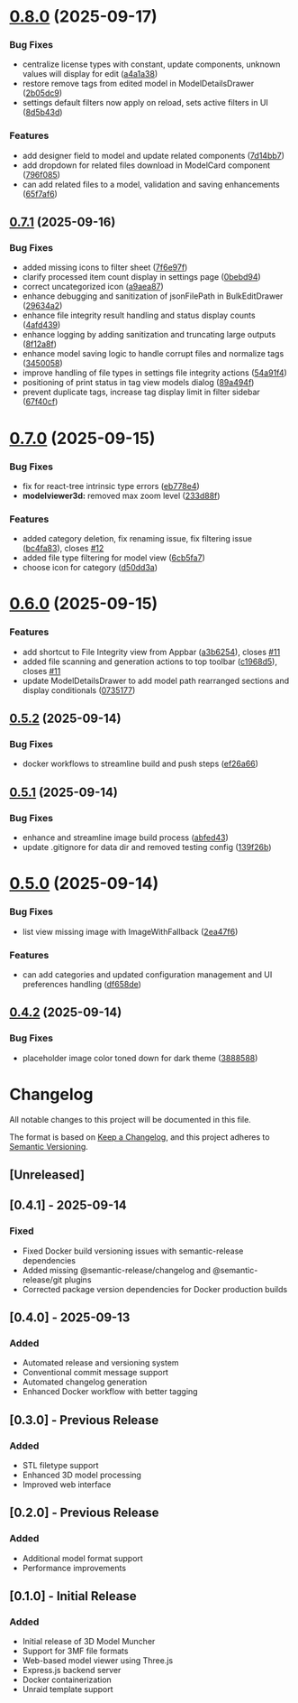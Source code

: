 # [0.8.0](https://github.com/robsturgill/3d-model-muncher/compare/v0.7.1...v0.8.0) (2025-09-17)


### Bug Fixes

* centralize license types with constant, update components, unknown values will display for edit ([a4a1a38](https://github.com/robsturgill/3d-model-muncher/commit/a4a1a38797ffeb5f87eff552d60352e7d250f192))
* restore remove tags from edited model in ModelDetailsDrawer ([2b05dc9](https://github.com/robsturgill/3d-model-muncher/commit/2b05dc9d8cb0c622ce5642678553913c0515a7a2))
* settings default filters now apply on reload, sets active filters in UI ([8d5b43d](https://github.com/robsturgill/3d-model-muncher/commit/8d5b43d61b518ff1dc74714c13d3f2385691891d))


### Features

* add designer field to model and update related components ([7d14bb7](https://github.com/robsturgill/3d-model-muncher/commit/7d14bb79fbb4d2111995daa0515e58467efc4d49))
* add dropdown for related files download in ModelCard component ([796f085](https://github.com/robsturgill/3d-model-muncher/commit/796f08542a10ca14616a41df91dc53d2c3e64eb9))
* can add related files to a model, validation and saving enhancements ([65f7af6](https://github.com/robsturgill/3d-model-muncher/commit/65f7af6f89e5a0323d36404b70c9c0c038d55751))

## [0.7.1](https://github.com/robsturgill/3d-model-muncher/compare/v0.7.0...v0.7.1) (2025-09-16)


### Bug Fixes

* added missing icons to filter sheet ([7f6e97f](https://github.com/robsturgill/3d-model-muncher/commit/7f6e97f113fbf4c0d4609509cdbfbde84a6bf94e))
* clarify processed item count display in settings page ([0bebd94](https://github.com/robsturgill/3d-model-muncher/commit/0bebd94b4d629b433bfca2877f4e7871eca1d0a9))
* correct uncategorized icon ([a9aea87](https://github.com/robsturgill/3d-model-muncher/commit/a9aea8768cac3452cde88e81893b57f471d46b6c))
* enhance debugging and sanitization of jsonFilePath in BulkEditDrawer ([29634a2](https://github.com/robsturgill/3d-model-muncher/commit/29634a2cf266635adf5f93c177f5dadc7023086f))
* enhance file integrity result handling and status display counts ([4afd439](https://github.com/robsturgill/3d-model-muncher/commit/4afd439d4f7aaf3ba8d2ed69c0aecaea4709c294))
* enhance logging by adding sanitization and truncating large outputs ([8f12a8f](https://github.com/robsturgill/3d-model-muncher/commit/8f12a8f48915f31586e384f92f7d5983a400da29))
* enhance model saving logic to handle corrupt files and normalize tags ([3450058](https://github.com/robsturgill/3d-model-muncher/commit/3450058c3812888930a51d7e2b9a8a2006754f9b))
* improve handling of file types in settings file integrity actions ([54a91f4](https://github.com/robsturgill/3d-model-muncher/commit/54a91f455c082f0c29cb75c56da25594355b2b10))
* positioning of print status in tag view models dialog ([89a494f](https://github.com/robsturgill/3d-model-muncher/commit/89a494f5b05504faa89607da90ee93567a8ec78d))
* prevent duplicate tags, increase tag display limit in filter sidebar ([67f40cf](https://github.com/robsturgill/3d-model-muncher/commit/67f40cf8092d0b371bf8f22d8ef52f6098173539))

# [0.7.0](https://github.com/robsturgill/3d-model-muncher/compare/v0.6.0...v0.7.0) (2025-09-15)


### Bug Fixes

* fix for react-tree intrinsic type errors ([eb778e4](https://github.com/robsturgill/3d-model-muncher/commit/eb778e4b1f455550bbaebbd5908c64dc561a967b))
* **modelviewer3d:** removed max zoom level ([233d88f](https://github.com/robsturgill/3d-model-muncher/commit/233d88fb51a1eece3832b543dfc286a716d4cbd5))


### Features

* added category deletion, fix renaming issue, fix filtering issue ([bc4fa83](https://github.com/robsturgill/3d-model-muncher/commit/bc4fa83063a687bb0932d9b53cea2d9679395a03)), closes [#12](https://github.com/robsturgill/3d-model-muncher/issues/12)
* added file type filtering for model view ([6cb5fa7](https://github.com/robsturgill/3d-model-muncher/commit/6cb5fa760eb1a212d8b3605ff633b0eb45cacdfe))
* choose icon for category ([d50dd3a](https://github.com/robsturgill/3d-model-muncher/commit/d50dd3a11959b6107e17a731798322e6fdbc9f39))

# [0.6.0](https://github.com/robsturgill/3d-model-muncher/compare/v0.5.2...v0.6.0) (2025-09-15)


### Features

* add shortcut to File Integrity view from Appbar ([a3b6254](https://github.com/robsturgill/3d-model-muncher/commit/a3b6254c2a9906f15783f2ea1ba9a0735f38a549)), closes [#11](https://github.com/robsturgill/3d-model-muncher/issues/11)
* added file scanning and generation actions to top toolbar ([c1968d5](https://github.com/robsturgill/3d-model-muncher/commit/c1968d570e4c54812d3269be56d7b1cf9d7d766d)), closes [#11](https://github.com/robsturgill/3d-model-muncher/issues/11)
* update ModelDetailsDrawer to add model path rearranged sections and display conditionals ([0735177](https://github.com/robsturgill/3d-model-muncher/commit/0735177534e33b7ecce2ef7deaace46e6c95e7bc))

## [0.5.2](https://github.com/robsturgill/3d-model-muncher/compare/v0.5.1...v0.5.2) (2025-09-14)


### Bug Fixes

* docker workflows to streamline build and push steps ([ef26a66](https://github.com/robsturgill/3d-model-muncher/commit/ef26a66396bdcae76cadc2f0f80a50f2e191631c))

## [0.5.1](https://github.com/robsturgill/3d-model-muncher/compare/v0.5.0...v0.5.1) (2025-09-14)


### Bug Fixes

* enhance and streamline image build process ([abfed43](https://github.com/robsturgill/3d-model-muncher/commit/abfed43c0308035a85543ba81b23402be08d36eb))
* update .gitignore for data dir and removed testing config ([139f26b](https://github.com/robsturgill/3d-model-muncher/commit/139f26bfe5909595fbad921a3b176da94ba4db50))

# [0.5.0](https://github.com/robsturgill/3d-model-muncher/compare/v0.4.2...v0.5.0) (2025-09-14)


### Bug Fixes

* list view missing image with ImageWithFallback ([2ea47f6](https://github.com/robsturgill/3d-model-muncher/commit/2ea47f6928922bdbc3786774dc650e430146cb5f))


### Features

* can add categories and updated configuration management and UI preferences handling ([df658de](https://github.com/robsturgill/3d-model-muncher/commit/df658de1cc03a7f62f4583586a97eeae74209c46))

## [0.4.2](https://github.com/robsturgill/3d-model-muncher/compare/v0.4.1...v0.4.2) (2025-09-14)


### Bug Fixes

* placeholder image color toned down for dark theme ([3888588](https://github.com/robsturgill/3d-model-muncher/commit/388858896239f5cab6b8596d2d981e8d121086b0))

# Changelog

All notable changes to this project will be documented in this file.

The format is based on [Keep a Changelog](https://keepachangelog.com/en/1.0.0/),
and this project adheres to [Semantic Versioning](https://semver.org/spec/v2.0.0.html).

## [Unreleased]

## [0.4.1] - 2025-09-14

### Fixed
- Fixed Docker build versioning issues with semantic-release dependencies
- Added missing @semantic-release/changelog and @semantic-release/git plugins
- Corrected package version dependencies for Docker production builds

## [0.4.0] - 2025-09-13

### Added
- Automated release and versioning system
- Conventional commit message support
- Automated changelog generation
- Enhanced Docker workflow with better tagging

## [0.3.0] - Previous Release

### Added
- STL filetype support
- Enhanced 3D model processing
- Improved web interface

## [0.2.0] - Previous Release

### Added
- Additional model format support
- Performance improvements

## [0.1.0] - Initial Release

### Added
- Initial release of 3D Model Muncher
- Support for 3MF file formats
- Web-based model viewer using Three.js
- Express.js backend server
- Docker containerization
- Unraid template support
